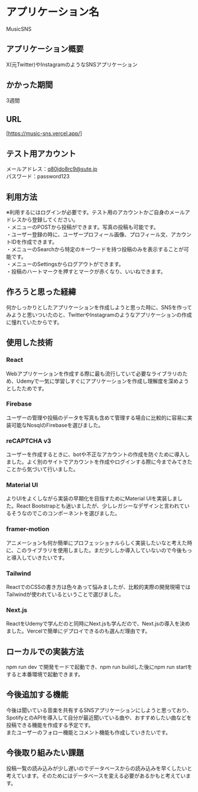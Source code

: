 # アプリケーション名
MusicSNS

## アプリケーション概要
X(元Twitter)やInstagramのようなSNSアプリケーション

## かかった期間
3週間

## URL
[https://music-sns.vercel.app/]

## テスト用アカウント
メールアドレス：q80jdo8rc9@sute.jp  
パスワード：password123

## 利用方法
※利用するにはログインが必要です。テスト用のアカウントかご自身のメールアドレスから登録してください。  
・メニューのPOSTから投稿ができます。写真の投稿も可能です。  
・ユーザー登録の時に、ユーザープロフィール画像、プロフィール文、アカウントIDを作成できます。  
・メニューのSearchから特定のキーワードを持つ投稿のみを表示することが可能です。  
・メニューのSettingsからログアウトができます。  
・投稿のハートマークを押すとマークが赤くなり、いいねできます。  

## 作ろうと思った経緯
何かしっかりとしたアプリケーションを作成しようと思った時に、SNSを作ってみようと思いついたのと、TwitterやInstagramのようなアプリケーションの作成に憧れていたからです。　　

## 使用した技術
### React
Webアプリケーションを作成する際に最も流行していて必要なライブラリのため、Udemyで一気に学習しすぐにアプリケーションを作成し理解度を深めようとしたためです。

### Firebase
ユーザーの管理や投稿のデータを写真も含めて管理する場合に比較的に容易に実装可能なNosqlのFirebaseを選びました。
### reCAPTCHA v3
ユーザーを作成するときに、botや不正なアカウントの作成を防ぐために導入しました。よく別のサイトでアカウントを作成やログインする際に今までみてきたことから気づいて行いました。
### Material UI
よりUIをよくしながら実装の早期化を目指すためにMaterial UIを実装しました。React Bootstrapとも迷いましたが、少しレガシーなデザインと言われているそうなのでこのコンポーネントを選びました。
### framer-motion
アニメーションも何か簡単にプロフェッショナルらしく実装したいなと考えた時に、このライブラリを使用しました。まだ少ししか導入していないので今後もっと導入していきたいです。

### Tailwind
ReactでのCSSの書き方は色々あって悩みましたが、比較的実際の開発現場ではTailwindが使われているということで選びました。
### Next.js
ReactをUdemyで学んだのと同時にNext.jsも学んだので、Next.jsの導入を決めました。Vercelで簡単にデプロイできるのも選んだ理由です。

## ローカルでの実装方法
npm run dev で開発モードで起動でき、npm run buildした後にnpm run startをすると本番環境で起動できます。

## 今後追加する機能
今後は聞いている音楽を共有するSNSアプリケーションにしようと思っており、SpotifyとのAPIを導入して自分が最近聞いている曲や、おすすめしたい曲などを投稿できる機能を作成する予定です。  
またユーザーのフォロー機能とコメント機能も作成していきたいです。

## 今後取り組みたい課題
投稿一覧の読み込みが少し遅いのでデータベースからの読み込みを早くしたいと考えています。そのためにはデータベースを変える必要があるかもと考えています。

